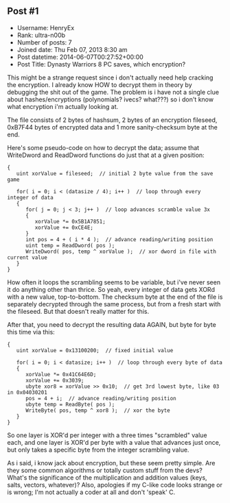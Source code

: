 ## Post #1
- Username: HenryEx
- Rank: ultra-n00b
- Number of posts: 7
- Joined date: Thu Feb 07, 2013 8:30 am
- Post datetime: 2014-06-07T00:27:52+00:00
- Post Title: Dynasty Warriors 8 PC saves, which encryption?

This might be a strange request since i don't actually need help cracking the encryption. I already know HOW to decrypt them in theory by debugging the shit out of the game.
The problem is i have not a single clue about hashes/encryptions (polynomials? ivecs? what???) so i don't know what encryption i'm actually looking at.

The file consists of 2 bytes of hashsum, 2 bytes of an encryption fileseed, 0xB7F44 bytes of encrypted data and 1 more sanity-checksum byte at the end.

Here's some pseudo-code on how to decrypt the data; assume that WriteDword and ReadDword functions do just that at a given position:

```
{
   uint xorValue = fileseed;  // initial 2 byte value from the save game

   for( i = 0; i < (datasize / 4); i++ )  // loop through every integer of data
   {
      for( j = 0; j < 3; j++ )  // loop advances scramble value 3x
      {
         xorValue *= 0x5B1A7851;
         xorValue += 0xCE4E;
      }
      int pos = 4 + ( i * 4 );  // advance reading/writing position
      uint temp = ReadDword( pos );
      WriteDword( pos, temp ^ xorValue );  // xor dword in file with current value
   }
}
```


How often it loops the scrambling seems to be variable, but i've never seen it do anything other than thrice. So yeah, every integer of data gets XORd with a new value, top-to-bottom. The checksum byte at the end of the file is separately decrypted through the same process, but from a fresh start with the fileseed. But that doesn't really matter for this.

After that, you need to decrypt the resulting data AGAIN, but byte for byte this time via this:

```
{
   uint xorValue = 0x13100200;  // fixed initial value

   for( i = 0; i < datasize; i++ )  // loop through every byte of data
   {
      xorValue *= 0x41C64E6D;
      xorValue += 0x3039;
      ubyte xor8 = xorValue >> 0x10;  // get 3rd lowest byte, like 03 in 0x04030201
      pos = 4 + i;  // advance reading/writing position
      ubyte temp = ReadByte( pos );
      WriteByte( pos, temp ^ xor8 );  // xor the byte
   }
}
```


So one layer is XOR'd per integer with a three times "scrambled" value each, and one layer is XOR'd per byte with a value that advances just once, but only takes a specific byte from the integer scrambling value.


As i said, i know jack about encryption, but these seem pretty simple. Are they some common algorithms or totally custom stuff from the devs? What's the significance of the multiplication and addition values (keys, salts, vectors, whatever)?
Also, apologies if my C-like code looks strange or is wrong; I'm not actually a coder at all and don't 'speak' C.
